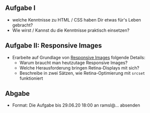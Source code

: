 ## Aufgabe I
* welche Kenntnisse zu HTML / CSS haben Dir etwas für's Leben gebracht?
* Wie wirst / Kannst du die Kenntnisse praktisch einsetzen?

## Aufgabe II: Responsive Images
* Erarbeite auf Grundlage von [Responsive Images](https://www.internetingishard.com/html-and-css/responsive-images/) folgende Details:
  - Warum braucht man heutzutage Responsive Images?
  - Welche Herausforderung bringen Retina-Displays mit sich?
  - Beschreibe in zwei Sätzen, wie Retina-Optimierung mit `srcset` funktioniert
  
  
## Abgabe
* Format: Die Aufgabe bis 29.06.20 18:00 an ramsl@... absenden
